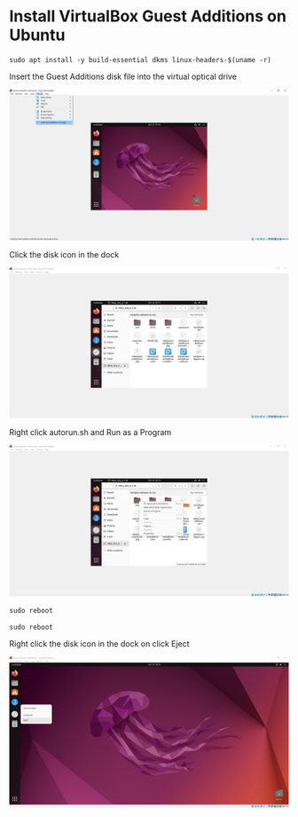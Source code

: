 # Install VirtualBox Guest Additions on Ubuntu

```shell
sudo apt install -y build-essential dkms linux-headers-$(uname -r)
```

Insert the Guest Additions disk file into the virtual optical drive

![Insert the Guest Additions disk file into the virtual optical drive](insert-the-guest-additions-disk-file-into-the-virtual-optical-drive.png)

Click the disk icon in the dock

![Click the disk icon in the dock](click-the-disk-icon-in-the-dock.png)

Right click autorun.sh and Run as a Program

![Right click autorun.sh and Run as a Program](right-click-autorun.sh-and-run-as-a-program.png)

```shell
sudo reboot
```

```shell
sudo reboot
```
Right click the disk icon in the dock on click Eject

![Right click the disk icon in the dock on click Eject](right-click-the-disk-icon-in-the-dock-and-click-eject.png)
